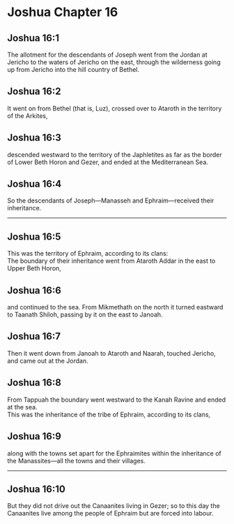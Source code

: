 # Joshua Chapter 16

## Joshua 16:1

The allotment for the descendants of Joseph went from the Jordan at Jericho to the waters of Jericho on the east, through the wilderness going up from Jericho into the hill country of Bethel.

## Joshua 16:2

It went on from Bethel (that is, Luz), crossed over to Ataroth in the territory of the Arkites,

## Joshua 16:3

descended westward to the territory of the Japhletites as far as the border of Lower Beth Horon and Gezer, and ended at the Mediterranean Sea.

## Joshua 16:4

So the descendants of Joseph—Manasseh and Ephraim—received their inheritance.

---

## Joshua 16:5

This was the territory of Ephraim, according to its clans:  
The boundary of their inheritance went from Ataroth Addar in the east to Upper Beth Horon,

## Joshua 16:6

and continued to the sea. From Mikmethath on the north it turned eastward to Taanath Shiloh, passing by it on the east to Janoah.

## Joshua 16:7

Then it went down from Janoah to Ataroth and Naarah, touched Jericho, and came out at the Jordan.

## Joshua 16:8

From Tappuah the boundary went westward to the Kanah Ravine and ended at the sea.  
This was the inheritance of the tribe of Ephraim, according to its clans,

## Joshua 16:9

along with the towns set apart for the Ephraimites within the inheritance of the Manassites—all the towns and their villages.

---

## Joshua 16:10

But they did not drive out the Canaanites living in Gezer; so to this day the Canaanites live among the people of Ephraim but are forced into labour.
